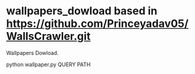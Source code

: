 # wallpapers_dowload based in https://github.com/Princeyadav05/WallsCrawler.git
Wallpapers Dowload.

python wallpaper.py QUERY PATH
